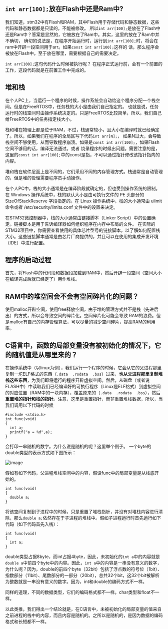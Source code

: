 ## `int arr[100];`放在Flash中还是Ram中?

我们知道，stm32中有Flash和RAM，其中Flash用于存储代码和静态数据，这些代码和静态数据都是只读的，不能被修改。
所以`int arr[100];`是放在了Flash中还是Ram中？答案是显然的，它被放在了Ram中。其实，这里的放在了Ram中并不确切，
确切的说法是，在程序开始运行时，运行到`int arr[100];`时，将会在ram中开辟一段空间用于arr。如果`const int arr[100];`这样的
话，那么程序会被放在Flash中。至于放在哪里，需要根据自己的需要决定。

`int arr[100];`这句代码什么时候被执行呢？
在程序正式运行前，会有一个前置的工作，这段代码就是在前置工作中完成的。

## 堆和栈

在个人PC上，当运行一个程序的时候，操作系统会自动给这个程序分配一个栈空间。但是在FreeRTOS中，任务栈的大小是由我们自己指定的。
也就是说，任务运行时的栈空间时由操作系统决定的。只是FreeRTOS比较简单，所以，我们自己给FreeRTOS中的任务指定栈大小。

栈和堆在物理上都是位于RAM，不过，栈通常较小，且大小在编译时就已经确定了。所以，如果我们在程序的全局区写下代码`int arr[N];`，
如果N过大，会导致栈空间不够使用，从而导致程序崩溃。如果是`const int arr[100];`，如果Flash空间不够用的话，编译无法通过。或者
烧录程序的时候出问题。需要注意的是，这里的`const int arr[100];`中的const是指，不可以通过指针修改该指针指向的内容。

堆和栈在软件层面上是不同的，它们采用不同的内存管理方式。栈通常是自动管理的，但是堆的管理需要程序员手动操作。

在个人PC中，栈的大小通常是在编译阶段就确定的，但也受到操作系统的限制。在 Windows 操作系统中，栈的默认大小是由可执行文件的 PE 头部分的 SizeOfStackReserve 字段指定的。在 Linux 操作系统中，栈的大小通常由 ulimit 命令或者 /etc/security/limits.conf 文件中的设置来决定。

在STM32微控制器中，栈的大小通常由链接脚本（Linker Script）中的设置确定。链接脚本是用于告诉编译器如何组织程序在内存中布局的文件。
在实际的STM32项目中，你需要查看使用的具体芯片型号的链接脚本，以了解如何配置栈大小。这些链接脚本通常是由芯片厂商提供的，并且可以在使用的集成开发环境（IDE）中进行配置。

## 程序的启动过程
首先，将Flash中的代码段和数据段加载到RAM中，然后开辟一段空间（空间大小在编译完成后就已经定了）用作堆栈。

## RAM中的堆空间会不会有空间碎片化的问题？
使用malloc开辟空间，使用free释放空间，由于堆的管理方式并不是栈（先进后出）的方式，所以会导致空间的碎片化。空间碎片化可能会导致
RAM的浪费。但是malloc有自己的内存管理算法，可以尽量的减少空间碎片，提高RAM的利用率。

## C语言中，函数的局部变量没有被初始化的情况下，它的随机值是从哪里来的？
在操作系统中（以linux为例），我们运行一个程序的时候，它会从它的父进程那里复制一坨ELF格式的东西（`.data  .rodata  .bss`）过来，**也从父进程那里复制堆栈这些东西**，为我们即将运行的程序开辟虚拟空间。然后，从磁盘（或者说FLASH中）中读取我们已经编译好的可执行程序（Linux是ELF格式）到虚拟空间的对应位置（RAM中的一块内存），覆盖原来的（`.data  .rodata  .bss`），然后**重置堆的指针和栈的指针**。注意，这里是重置指针，而非重置堆栈数据，所以，当我们调用以下代码的时候

```
#include <stdio.h>
int func(void)
{
  int a;
  printf("a = %d",a);
}
```

会打印一串随机的数字。为什么说是随机的呢？这里举个例子。
一个byte的double类型的表示方式如下图所示：

![image](https://github.com/helloautomatic/blog/assets/88640443/09b1e012-1a36-41ac-93f2-1e13203aaff5)

假如有如下代码，父进程堆栈空间中的内容，假设func中的局部变量是从栈底开始的。
```
int func(void)
{
  double a;
}
```

将该空间复制到子进程中的时候，只是重置了堆栈指针，并没有对堆栈内容进行清除，那么`double a;`依然存在于子进程的堆栈中。假如子进程运行时首先运行如下代码（如下代码首先入栈）：
```
int func(void)
{
  int a;
}
```
double类型占据8byte，而int占据4byte，因此，未初始化的`int a`中的内容就是`double a`中前四个byte中的内容。因此，`int a`中的内容是一串没有意义的数字，为什么呢？因为，double的前四个byte（32bit）包括了浮点数的符号位（1bit）、指数部分（11bit）、尾数部分的一部分（20bit），总共32个bit，这32个bit被解析为整数就是一串没有意义的数字。因为，int和double的编码方式不一样。

同样的道理，不同的数据类型，它们的编码格式都不一样。char类型和float不一样。

以此类推，我们得出一个结论就是，在C语言中，未被初始化的局部变量的值来自之前进程的栈中的内容，而且内容是随机的。之所以是随机的，是因为数据的编码格式和长短都不一样。









